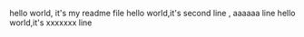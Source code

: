 hello world, it's my readme file
hello world,it's second line , aaaaaa line
hello world,it's xxxxxxx line
